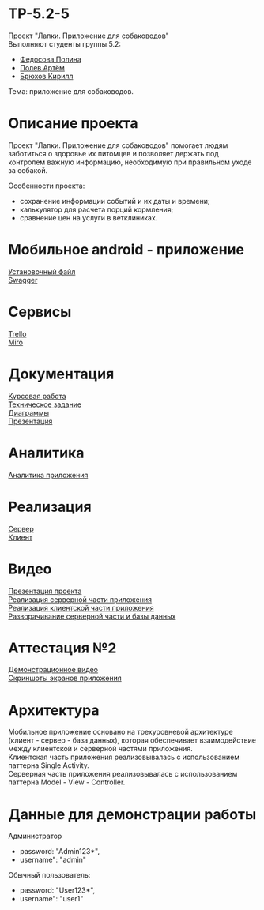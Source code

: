 # TP-5.2-5

Проект "Лапки. Приложение для собаководов"<br />
Выполняют студенты группы 5.2:<br />
* [Федосова Полина](https://github.com/polyafedosova)<br />
* [Полев Артём](https://github.com/GigaIQ)<br />
* [Брюхов Кирилл](https://github.com/Ryneedom)<br />

Тема: приложение для собаководов.<br /> 
# Описание проекта
Проект "Лапки. Приложение для собаководов" помогает людям заботиться о здоровье их питомцев и позволяет держать под контролем важную информацию, необходимую при правильном уходе за собакой.<br /> 

Особенности проекта: <br />
* сохранение информации событий и их даты и времени; <br />
* калькулятор для расчета порций кормления; <br />
* сравнение цен на услуги в ветклиниках. <br />

# Мобильное android - приложение
[Установочный файл](https://github.com/polyafedosova/TP-5.2-5/blob/master/client/app/release/app-release.apk)<br />
[Swagger](http://2.56.242.93:4000/swagger-ui/index.html#)<br />

# Сервисы
[Trello](https://trello.com/b/8XjIT7xl/разработка-приложения-приложение-для-собаководов)<br />
[Miro](https://miro.com/app/board/uXjVPjKh7c8=/?share_link_id=141152174613)<br />

# Документация
[Курсовая работа](https://github.com/polyafedosova/TP-5.2-5/blob/master/Documentation/%D0%9A%D1%83%D1%80%D1%81%D0%BE%D0%B2%D0%B0%D1%8F%20%D1%80%D0%B0%D0%B1%D0%BE%D1%82%D0%B0.pdf)<br />
[Техническое задание](https://github.com/polyafedosova/TP-5.2-5/blob/master/Documentation/%D0%A2%D0%B5%D1%85%D0%BD%D0%B8%D1%87%D0%B5%D1%81%D0%BA%D0%BE%D0%B5%20%D0%B7%D0%B0%D0%B4%D0%B0%D0%BD%D0%B8%D0%B5.pdf)<br />
[Диаграммы](https://github.com/polyafedosova/TP-5.2-5/tree/master/Documentation/Diagrams)<br />
[Презентация](https://github.com/polyafedosova/TP-5.2-5/tree/master/Documentation/%D0%9F%D1%80%D0%B5%D0%B7%D0%B5%D0%BD%D1%82%D0%B0%D1%86%D0%B8%D1%8F)<br />

# Аналитика
[Аналитика приложения](https://github.com/polyafedosova/TP-5.2-5/blob/master/Documentation/%D0%90%D0%BD%D0%B0%D0%BB%D0%B8%D1%82%D0%B8%D0%BA%D0%B0/%D0%90%D0%BD%D0%B0%D0%BB%D0%B8%D1%82%D0%B8%D0%BA%D0%B0%20%D0%BF%D1%80%D0%B8%D0%BB%D0%BE%D0%B6%D0%B5%D0%BD%D0%B8%D1%8F.pdf)<br />

# Реализация
[Сервер](https://github.com/polyafedosova/TP-5.2-5/tree/master/dog-app/server)<br />
[Клиент](https://github.com/polyafedosova/TP-5.2-5/tree/master/client)<br />

# Видео
[Презентация проекта](https://youtu.be/bxfYn_KmGG0)<br />
[Реализация серверной части приложения](https://youtu.be/vFrDEGRQpBo)<br />
[Реализация клиентской части приложения](https://youtu.be/X2zEGx3l13c)<br />
[Разворачивание серверной части и базы данных](https://youtu.be/qHmUj9RP6dE)<br />

# Аттестация №2
[Демонстрационное видео](https://disk.yandex.ru/i/J9s1b3K_-PB41A)<br />
[Скриншоты экранов приложения](https://github.com/polyafedosova/TP-5.2-5/tree/master/screenshots)<br />

# Архитектура
Мобильное приложение основано на трехуровневой архитектуре (клиент - сервер - база данных), которая обеспечивает взаимодействие между клиентской и серверной частями приложения.<br />
Клиентская часть приложения реализовывалась с использованием паттерна Single Activity.<br />
Серверная часть приложения реализовывалась с использованием паттерна Model - View - Controller.

# Данные для демонстрации работы
Администратор
* password: "Admin123*",
* username": "admin"<br />

Обычный пользователь:
* password: "User123*",
* username": "user1"
